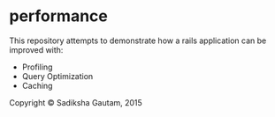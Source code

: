 # performance
This repository attempts to demonstrate how a rails application can be improved with:

* Profiling
* Query Optimization
* Caching

Copyright &copy; Sadiksha Gautam, 2015
